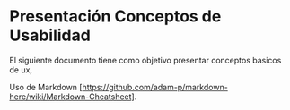 # Presentación Conceptos de Usabilidad


El siguiente documento tiene como objetivo presentar conceptos basicos de ux, 






Uso de Markdown [https://github.com/adam-p/markdown-here/wiki/Markdown-Cheatsheet].
